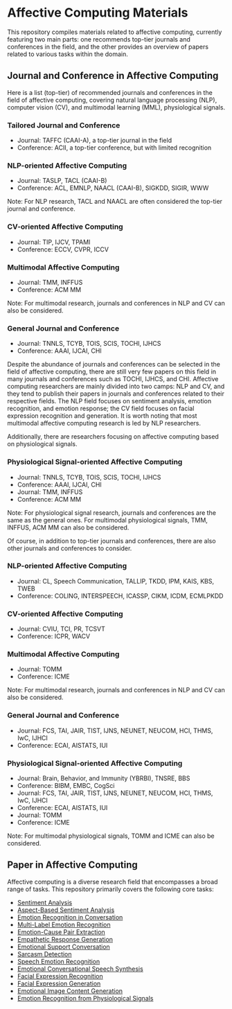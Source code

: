 # Affective Computing Materials
This repository compiles materials related to affective computing, currently featuring two main parts: one recommends top-tier journals and conferences in the field, and the other provides an overview of papers related to various tasks within the domain.

## Journal and Conference in Affective Computing
Here is a list (top-tier) of recommended journals and conferences in the field of affective computing, covering natural language processing (NLP), computer vision (CV), and multimodal learning (MML), physiological signals.

### Tailored Journal and Conference
- Journal: TAFFC (CAAI-A), a top-tier journal in the field
- Conference: ACII, a top-tier conference, but with limited recognition

### NLP-oriented Affective Computing
- Journal: TASLP, TACL (CAAI-B)
- Conference: ACL, EMNLP, NAACL (CAAI-B), SIGKDD, SIGIR, WWW

Note: For NLP research, TACL and NAACL are often considered the top-tier journal and conference.

### CV-oriented Affective Computing
- Journal: TIP, IJCV, TPAMI
- Conference: ECCV, CVPR, ICCV

### Multimodal Affective Computing
- Journal: TMM, INFFUS
- Conference: ACM MM

Note: For multimodal research, journals and conferences in NLP and CV can also be considered.

### General Journal and Conference
- Journal: TNNLS, TCYB, TOIS, SCIS, TOCHI, IJHCS
- Conference: AAAI, IJCAI, CHI

Despite the abundance of journals and conferences can be selected in the field of affective computing, there are still very few papers on this field in many journals and conferences such as TOCHI, IJHCS, and CHI. Affective computing researchers are mainly divided into two camps: NLP and CV, and they tend to publish their papers in journals and conferences related to their respective fields. The NLP field focuses on sentiment analysis, emotion recognition, and emotion response; the CV field focuses on facial expression recognition and generation. It is worth noting that most multimodal affective computing research is led by NLP researchers.

Additionally, there are researchers focusing on affective computing based on physiological signals. 

### Physiological Signal-oriented Affective Computing
- Journal: TNNLS, TCYB, TOIS, SCIS, TOCHI, IJHCS
- Conference: AAAI, IJCAI, CHI
- Journal: TMM, INFFUS
- Conference: ACM MM

Note: For physiological signal research, journals and conferences are the same as the general ones. For multimodal physiological signals, TMM, INFFUS, ACM MM can also be considered.

Of course, in addition to top-tier journals and conferences, there are also other journals and conferences to consider.

### NLP-oriented Affective Computing
- Journal: CL, Speech Communication, TALLIP, TKDD, IPM, KAIS, KBS, TWEB
- Conference: COLING, INTERSPEECH, ICASSP, CIKM, ICDM, ECMLPKDD

### CV-oriented Affective Computing
- Journal: CVIU, TCI, PR, TCSVT
- Conference: ICPR, WACV

### Multimodal Affective Computing
- Journal: TOMM
- Conference: ICME

Note: For multimodal research, journals and conferences in NLP and CV can also be considered.

### General Journal and Conference
- Journal: FCS, TAI, JAIR, TIST, IJNS, NEUNET, NEUCOM, HCI, THMS, IwC, IJHCI
- Conference: ECAI, AISTATS, IUI

### Physiological Signal-oriented Affective Computing
- Journal: Brain, Behavior, and Immunity (YBRBI), TNSRE, BBS
- Conference: BIBM, EMBC, CogSci
- Journal: FCS, TAI, JAIR, TIST, IJNS, NEUNET, NEUCOM, HCI, THMS, IwC, IJHCI
- Conference: ECAI, AISTATS, IUI
- Journal: TOMM
- Conference: ICME

Note: For multimodal physiological signals, TOMM and ICME can also be considered.

## Paper in Affective Computing
Affective computing is a diverse research field that encompasses a broad range of tasks. This repository primarily covers the following core tasks:

- [Sentiment Analysis](SA.md)
- [Aspect-Based Sentiment Analysis](ABSA.md)
- [Emotion Recognition in Conversation](ERC.md)
- [Multi-Label Emotion Recognition](MLER.md)
- [Emotion-Cause Pair Extraction](ECPE.md)
- [Empathetic Response Generation](ERG.md)
- [Emotional Support Conversation](ESC.md)
- [Sarcasm Detection](SD.md)
- [Speech Emotion Recognition](SER.md)
- [Emotional Conversational Speech Synthesis](ECSS.md)
- [Facial Expression Recognition](FER.md)
- [Facial Expression Generation](FEG.md)
- [Emotional Image Content Generation](EICG.md)
- [Emotion Recognition from Physiological Signals](ERPS.md)